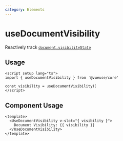 ```yaml
---
category: Elements
---
```


# useDocumentVisibility

Reactively track [`document.visibilityState`](https://developer.mozilla.org/en-US/docs/Web/API/Document/visibilityState)

## Usage

```vue
<script setup lang="ts">
import { useDocumentVisibility } from '@vueuse/core'

const visibility = useDocumentVisibility()
</script>
```

## Component Usage

```vue
<template>
  <UseDocumentVisibility v-slot="{ visibility }">
    Document Visibility: {{ visibility }}
  </UseDocumentVisibility>
</template>
```

